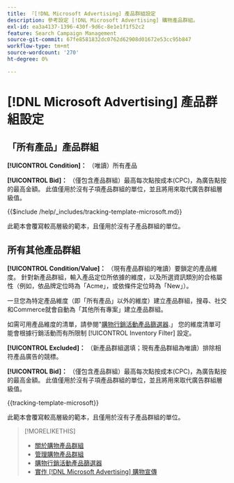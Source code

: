```yaml
---
title: 『[!DNL Microsoft Advertising] 產品群組設定
description: 參考設定 [!DNL Microsoft Advertising] 購物產品群組。
exl-id: ea3a4137-1396-430f-9d6c-8e1e1f1f52c2
feature: Search Campaign Management
source-git-commit: 67fe8581832dc0762d62908d01672e53cc95b847
workflow-type: tm+mt
source-wordcount: '270'
ht-degree: 0%

---
```


# [!DNL Microsoft Advertising] 產品群組設定

## 「所有產品」產品群組

**[!UICONTROL Condition]：** （唯讀）所有產品

**[!UICONTROL Bid]：** （僅包含產品群組）最高每次點按成本(CPC)，為廣告點按的最高金額。 此值僅用於沒有子項產品群組的單位，並且將用來取代廣告群組層級值。

<!-- **[!UICONTROL Tracking Template]:** -->

{{$include /help/_includes/tracking-template-microsoft.md}}

此範本會覆寫較高層級的範本，且僅用於沒有子產品群組的單位。

## 所有其他產品群組

**[!UICONTROL Condition/Value]：** （現有產品群組的唯讀）要鎖定的產品維度。 針對新產品群組，輸入產品定位所依據的維度，以及所選資訊類別的合格屬性（例如，依品牌定位時為「Acme」，或依條件定位時為「New」）。

一旦您為特定產品維度（即「所有產品」以外的維度）建立產品群組，搜尋、社交和Commerce就會自動為「其他所有專案」建立產品群組。

如需可用產品維度的清單，請參閱&quot;[購物行銷活動產品篩選器](/help/search-social-commerce/campaign-management/campaigns/shopping-campaign-product-filters.md).」 您的維度清單可能會根據行銷活動而有所限制 [!UICONTROL Inventory Filter] 設定。

**[!UICONTROL Excluded]：** （新產品群組選填；現有產品群組為唯讀）排除相符產品廣告的競標。

**[!UICONTROL Bid]：** （僅包含產品群組）最高每次點按成本(CPC)，為廣告點按的最高金額。 此值僅用於沒有子項產品群組的單位，並且將用來取代廣告群組層級值。

<!-- **[!UICONTROL Tracking Template]:** -->

<!-- ExL can't handle the same include twice in the same file, so using a snippet for the second occurrence.

{{$include /help/_includes/tracking-template-microsoft.md}}
-->

{{tracking-template-microsoft}}

此範本會覆寫較高層級的範本，且僅用於沒有子產品群組的單位。

>[!MORELIKETHIS]
>
>* [關於購物產品群組](product-group-about.md)
>* [管理購物產品群組](product-group-manage.md)
>* [購物行銷活動產品篩選器](/help/search-social-commerce/campaign-management/campaigns/shopping-campaign-product-filters.md)
>* [實作 [!DNL Microsoft Advertising] 購物宣傳](/help/search-social-commerce/campaign-management/special-campaign-types/microsoft-shopping-campaigns.md)
